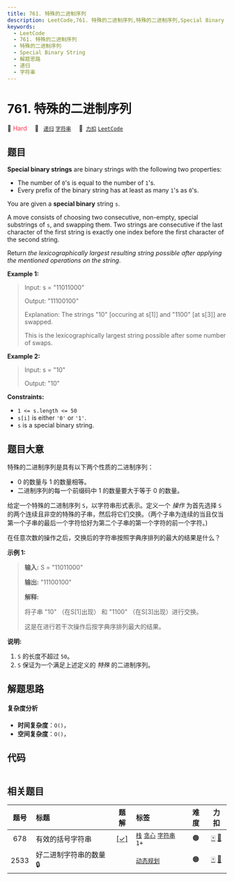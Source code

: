 ```yaml
---
title: 761. 特殊的二进制序列
description: LeetCode,761. 特殊的二进制序列,特殊的二进制序列,Special Binary String,解题思路,递归,字符串
keywords:
  - LeetCode
  - 761. 特殊的二进制序列
  - 特殊的二进制序列
  - Special Binary String
  - 解题思路
  - 递归
  - 字符串
---
```


# 761. 特殊的二进制序列

🔴 <font color=#ff334b>Hard</font>&emsp; 🔖&ensp; [`递归`](/tag/recursion.md) [`字符串`](/tag/string.md)&emsp; 🔗&ensp;[`力扣`](https://leetcode.cn/problems/special-binary-string) [`LeetCode`](https://leetcode.com/problems/special-binary-string)

## 题目

**Special binary strings** are binary strings with the following two
properties:

  * The number of `0`'s is equal to the number of `1`'s.
  * Every prefix of the binary string has at least as many `1`'s as `0`'s.

You are given a **special binary** string `s`.

A move consists of choosing two consecutive, non-empty, special substrings of
`s`, and swapping them. Two strings are consecutive if the last character of
the first string is exactly one index before the first character of the second
string.

Return _the lexicographically largest resulting string possible after applying
the mentioned operations on the string_.



**Example 1:**

> Input: s = "11011000"
> 
> Output: "11100100"
> 
> Explanation: The strings "10" [occuring at s[1]] and "1100" [at s[3]] are swapped.
> 
> This is the lexicographically largest string possible after some number of swaps.

**Example 2:**

> Input: s = "10"
> 
> Output: "10"

**Constraints:**

  * `1 <= s.length <= 50`
  * `s[i]` is either `'0'` or `'1'`.
  * `s` is a special binary string.


## 题目大意

特殊的二进制序列是具有以下两个性质的二进制序列：

  * 0 的数量与 1 的数量相等。
  * 二进制序列的每一个前缀码中 1 的数量要大于等于 0 的数量。

给定一个特殊的二进制序列 `S`，以字符串形式表示。定义一个 _操作_ 为首先选择 `S`
的两个连续且非空的特殊的子串，然后将它们交换。（两个子串为连续的当且仅当第一个子串的最后一个字符恰好为第二个子串的第一个字符的前一个字符。)

在任意次数的操作之后，交换后的字符串按照字典序排列的最大的结果是什么？

**示例 1:**

> 
> 
> 
> 
> 
> **输入:** S = "11011000"
> 
> **输出:** "11100100"
> 
> **解释:**
> 
> 将子串 "10" （在S[1]出现） 和 "1100" （在S[3]出现）进行交换。
> 
> 这是在进行若干次操作后按字典序排列最大的结果。
> 
> 

**说明:**

  1. `S` 的长度不超过 `50`。
  2. `S` 保证为一个满足上述定义的 _特殊_ 的二进制序列。


## 解题思路

#### 复杂度分析

- **时间复杂度**：`O()`，
- **空间复杂度**：`O()`，

## 代码

```javascript

```

## 相关题目

<!-- prettier-ignore -->
| 题号 | 标题 | 题解 | 标签 | 难度 | 力扣 |
| :------: | :------ | :------: | :------ | :------: | :------: |
| 678 | 有效的括号字符串 | [[✓]](/problem/0678.md) |  [`栈`](/tag/stack.md) [`贪心`](/tag/greedy.md) [`字符串`](/tag/string.md) `1+` | 🟠 | [🀄️](https://leetcode.cn/problems/valid-parenthesis-string) [🔗](https://leetcode.com/problems/valid-parenthesis-string) |
| 2533 | 好二进制字符串的数量 🔒 |  |  [`动态规划`](/tag/dynamic-programming.md) | 🟠 | [🀄️](https://leetcode.cn/problems/number-of-good-binary-strings) [🔗](https://leetcode.com/problems/number-of-good-binary-strings) |